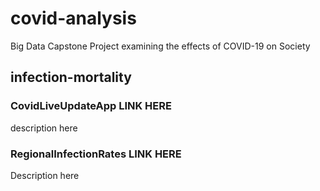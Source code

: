 # covid-analysis
Big Data Capstone Project examining the effects of COVID-19 on Society

## infection-mortality
### CovidLiveUpdateApp LINK HERE
description here

### RegionalInfectionRates LINK HERE
Description here